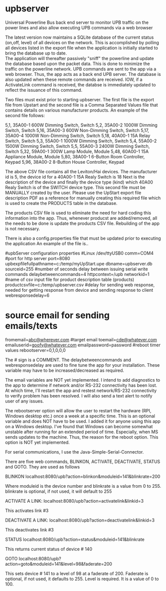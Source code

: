 # upbserver
Universal Powerline Bus back end server to monitor UPB traffic on the power lines and also allow executing UPB commands via a web browser

The latest version now maintains a SQLite database of the current status (on,off, level) of all devices on the network.  This is 
accomplished by polling all devices listed in the export file when the application is initially started to bring the database up to date.  
The application will thereafter passively "sniff" the powerline and  update the database based upon the packet data.  This is done 
to minimize the traffic on the powerline network.  UPB commands are sent to the app via a web browser.  Thus, the app acts as a back end
UPB server.  The database is also updated when these remote commands are received.  IOW, if a ActivateLink command is received, the
databse is immediately updated to reflect the issuance of this command.

Two files must exist prior to starting upbserver.  The first file is the export file from Upstart and the second file is a 
Comma Separated Values file that contains  details on various manufacturer products.  An example of the second file follows:

5,1, 35A00-1 600W Dimming Switch, Switch
5,2, 35A00-2 1000W Dimming Switch, Switch
5,16, 35A00-3 600W Non-Dimming Switch, Switch
5,17, 35A00-4 1000W Non-Dimming Switch, Switch
5,18, 40A00-1 15A Relay Switch, Switch
5,3, 55A00-1 1000W Dimming Switch, Switch
5,4, 55A00-2 1500W Dimming Switch, Switch
5,5, 55A00-3 2400W Dimming Switch, Switch
5,32, 59A00-1 300W Lamp Module, Module
5,48, 60A00-1 15A Appliance Module, Module
5,80, 38A00-1 6-Button Room Controller, Keypad
5,96, 38A00-2 8-Button House Controller, Keypad

The above CSV file contains all the Leviton/Hai devices.  The manufacturer id is 5, the device id for a 40A00-1 15A Realy Switch is 18
Next is the description of the device and finally the device type (kind) which 40A00 Realy Switch is of the SWITCH device type.
This second file must be MANUALLY created by the user.  Please use the UpStart export file description PDF as a reference for manually
creating this required file which is used to create the PRODUCTS table in the database.

The products CSV file is used to eliminate the need for hard coding this information into the app.  Thus, whenever producst are
added/removed, all the needs to be done is update the products CSV file.  Rebuilding of the app is not necessary.

There is also a config.properties file that must be updated prior to executing the application An example of the file is..

#upbServer configuration properties
#Linux /dev/ttyUSB0
comm=COM4
#port for http server
port=8080
upbexpfilefullpathname=c:/temp/myUpStart.upe
dbname=upbserver.db
sourceid=255
#number of seconds delay between issuing serial write commands
delaybetweencommands=4
httpcontext=/upb
networkid=1
#name of csv input file for product description table (products)
productcsvfile=c:/temp/upbserver.csv
#delay for sending web response, needed for getting response from device and sending response to client
webresponsedelay=6
# source email for sending emails/texts
fromemail=abc@wherever.com
#target email
toemail=cde@whatever.com
emailuserid=goofy@whatever.com
emailpassword=password
#reboot timer values
rebootserver=0,1,0,0,0

The # sign is a COMMENT. 
The delaybetweencommands and webresponsedelay are used to fine tune the app for your installation.  These variable may have to be increased/decreased
as required.

The email variables are NOT yet implemented.  I intend to add diagnostics to the app to determine if network and/or RS-232 connectivity has been lost.  At which
time, I'll restart the app and restest network/RS-232 connectivity to verify problem has been resolved.  I will also send a text alert to notify user of any
issues.

The rebootserver option will allow the user to restart the hardware (RPI, Windows desktop etc.) once a week at a specific time.  This is an optional variable and does NOT have 
to be used.  I added it for anyone using this app on a Windows desktop. I've found that Windows can become somewhat unstable after running for an extended 
period of time.  Especially, when MS sends updates to the machine.  Thus, the reason for the reboot option.  This option is NOT yet implemented.

For serial communications, I use the Java-Simple-Serial-Connector.

There are five web commands, BLINKON, ACTIVATE, DEACTIVATE, STATUS and GOTO.  They are used as follows

BLINKON
localhost:8080/upb?action=blinkon&moduleid=141&blinkrate=200

Where moduleid is the  device number and blinkrate is a value from 0 to 255.  blinkrate is optional, if not used, it will default to 255

ACTIVATE A LINK:
localhost:8080/upb?action=activatelink&linkid=3

This activates link #3


DEACTIVATE A LINK:
localhost:8080/upb?action=deactivatelink&linkid=3

This deactivates link #3


STATUS
localhost:8080/upb?action=status&moduleid=141&blinkrate

This returns current status of device # 140


GOTO
localhost:8080/upb?action=goto&moduleid=141&level=98&faderate=200

This sets device # 141 to a level of 98 at a faderate of 200.  Faderate is optional, if not used, it defaults to 255.  Level is required.  It is a value of 0 to 100.



